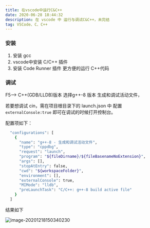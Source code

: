 ```yaml
---
title: 在vscode中运行C&C++
date: 2020-06-28 18:44:32
description: 在 vscode 中 运行与调试C&C++，未完结
tag: VSCode、C、C++
---
```


### 安装

1. 安装 gcc
2. vscode中安装 C/C++ 插件
3. 安装 Code Runner 插件 更方便的运行 C++代码

### 调试

F5--> C++(GDB/LLDB)版本 选择g++-8 版本 生成和调试活动文件，

若要想调试 cin，需在项目根目录下的 launch.json 中 配置 `externalConsole:true` 即可在调试的时候打开控制台。

配置项如下：

```bash
  "configurations": [
    {
      "name": "g++-8 - 生成和调试活动文件",
      "type": "cppdbg",
      "request": "launch",
      "program": "${fileDirname}/${fileBasenameNoExtension}",
      "args": [],
      "stopAtEntry": false,
      "cwd": "${workspaceFolder}",
      "environment": [],
      "externalConsole": true,
      "MIMode": "lldb",
      "preLaunchTask": "C/C++: g++-8 build active file"
    }
  ]
```



结果如下

![image-20201218150340230](http://img.massivejohn.com/image-20201218150340230.png)
